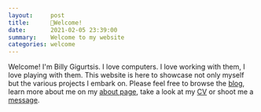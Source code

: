 ```yaml
---
layout:     post
title:      📌Welcome!
date:       2021-02-05 23:39:00
summary:    Welcome to my website
categories: welcome
---
```


Welcome! I'm Billy Gigurtsis. I love computers. I love working with them, I love playing with them. This website is here to showcase not only myself but the various projects I embark on. Please feel free to browse the [blog](https://www.bgigurtsis.com/), learn more about me on my [about page](https://www.bgigurtsis.com/about/), take a look at my [CV](https://www.bgigurtsis.com/CV/) or shoot me a [message](https://www.bgigurtsis.com/contact/).
